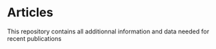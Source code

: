 # Articles

This repository contains all additionnal information and data needed for recent publications
